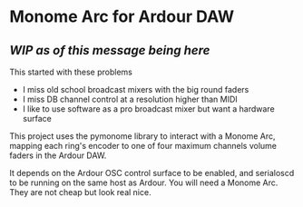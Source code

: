 # Monome Arc for Ardour DAW

## *WIP as of this message being here*

This started with these problems

* I miss old school broadcast mixers with the big round faders
* I miss DB channel control at a resolution higher than MIDI
* I like to use software as a pro broadcast mixer but want a hardware surface

This project uses the pymonome library to interact with a Monome Arc,
mapping each ring's encoder to one of four maximum channels volume faders
in the Ardour DAW. 

It depends on the Ardour OSC control surface to be enabled, and serialoscd
to be running on the same host as Ardour. You will need a Monome Arc. They
are not cheap but look real nice.
